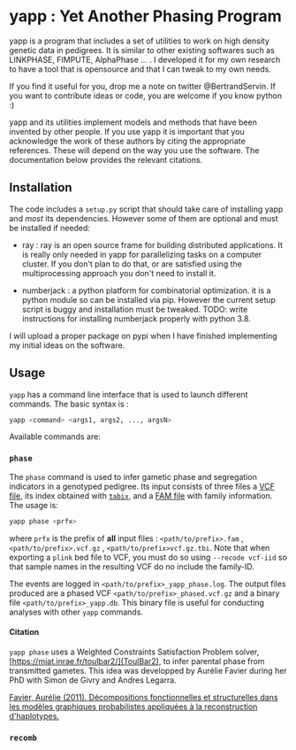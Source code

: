 # yapp : Yet Another Phasing Program

yapp is a program that includes a set of utilities to work on high
density genetic data in pedigrees. It is similar to other existing
softwares such as LINKPHASE, FIMPUTE, AlphaPhase ... . I
developed it for my own research to have a tool that is opensource and
that I can tweak to my own needs. 

If you find it useful for you, drop me a note on twitter
@BertrandServin. If you want to contribute ideas or code, you are
welcome if you know python :) 

yapp and its utilities implement models and methods that have been
invented by other people. If you use yapp it is important that you
acknowledge the work of these authors by citing the appropriate
references. These will depend on the way you use the software. The
documentation below provides the relevant citations.

## Installation

The code includes a `setup.py` script that should take care of
installing yapp and *most* its dependencies. However some of them are
optional and must be installed if needed:

- ray : ray is an open source frame for building distributed
  applications. It is really only needed in yapp for parallelizing
  tasks on a computer cluster. If you don't plan to do that, or are
  satisfied using the multiprocessing approach you don't need to
  install it.
  
- numberjack : a python platform for combinatorial optimization. it is
  a python module so can be installed via pip. However the current
  setup script is buggy and installation must be tweaked. TODO: write
  instructions for installing numberjack properly with python 3.8.
  
I will upload a proper package on pypi when I have finished
implementing my initial ideas on the software.

## Usage

`yapp` has a command line interface that is used to launch different
commands. The basic syntax is :

```bash
yapp <command> <args1, args2, ..., argsN>
```

Available commands are:

### `phase`

The `phase` command is used to infer gametic phase and segregation
indicators in a genotyped pedigree. Its input consists of three files
a [VCF file](http://samtools.github.io/hts-specs/VCFv4.2.pdf), its
index obtained with [`tabix`](http://www.htslib.org/doc/tabix.html), and a [FAM
file](https://www.cog-genomics.org/plink/1.9/formats#fam) with family
information. The usage is:

```bash
yapp phase <prfx>
```

where `prfx` is the prefix of **all** input files :
`<path/to/prefix>.fam` , `<path/to/prefix>.vcf.gz` ,
`<path/to/prefix>vcf.gz.tbi`. Note that when exporting a `plink` bed
file to VCF, you must do so using `--recode vcf-iid` so that sample
names in the resulting VCF do no include the family-ID.

The events are logged in `<path/to/prefix>_yapp_phase.log`. The output
files produced are a phased VCF `<path/to/prefix>_phased.vcf.gz` and a
binary file `<path/to/prefix>_yapp.db`. This binary file is useful
for conducting analyses with other `yapp` commands.

#### Citation
`yapp phase` uses a Weighted Constraints Satisfaction Problem solver,
[https://miat.inrae.fr/toulbar2/](ToulBar2), to infer parental phase
from transmitted gametes. This idea was developped by Aurélie Favier
during her PhD with Simon de Givry and Andres Legarra.

[Favier, Aurélie (2011). Décompositions fonctionnelles et
structurelles dans les modèles graphiques probabilistes appliquées à
la reconstruction d'haplotypes.](http://thesesups.ups-tlse.fr/1527/)

### `recomb`
